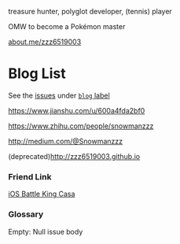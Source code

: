 treasure hunter, polyglot developer, (tennis) player

OMW to become a Pokémon master

[about.me/zzz6519003](https://t.co/Eqrh7q5Mne)


Blog List
====

See the [issues](https://github.com/zzz6519003/blog/issues?state=open) under [`blog` label](https://github.com/zzz6519003/blog/labels/blog)


https://www.jianshu.com/u/600a4fda2bf0

https://www.zhihu.com/people/snowmanzzz

http://medium.com/@Snowmanzzz

(deprecated)http://zzz6519003.github.io




### Friend Link

[iOS Battle King Casa](https://casatwy.com/communication_patterns.html)

### Glossary

Empty: Null issue body
